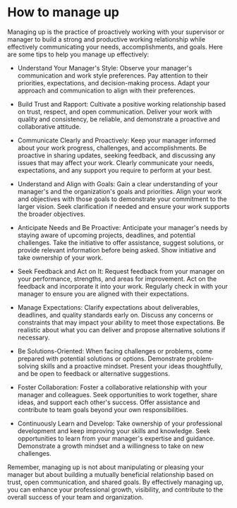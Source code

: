 # How to manage up

Managing up is the practice of proactively working with your supervisor or manager to build a strong and productive working relationship while effectively communicating your needs, accomplishments, and goals. Here are some tips to help you manage up effectively:

* Understand Your Manager's Style: Observe your manager's communication and work style preferences. Pay attention to their priorities, expectations, and decision-making process. Adapt your approach and communication to align with their preferences.

* Build Trust and Rapport: Cultivate a positive working relationship based on trust, respect, and open communication. Deliver your work with quality and consistency, be reliable, and demonstrate a proactive and collaborative attitude.

* Communicate Clearly and Proactively: Keep your manager informed about your work progress, challenges, and accomplishments. Be proactive in sharing updates, seeking feedback, and discussing any issues that may affect your work. Clearly communicate your needs, expectations, and any support you require to perform at your best.

* Understand and Align with Goals: Gain a clear understanding of your manager's and the organization's goals and priorities. Align your work and objectives with those goals to demonstrate your commitment to the larger vision. Seek clarification if needed and ensure your work supports the broader objectives.

* Anticipate Needs and Be Proactive: Anticipate your manager's needs by staying aware of upcoming projects, deadlines, and potential challenges. Take the initiative to offer assistance, suggest solutions, or provide relevant information before being asked. Show initiative and take ownership of your work.

* Seek Feedback and Act on It: Request feedback from your manager on your performance, strengths, and areas for improvement. Act on the feedback and incorporate it into your work. Regularly check in with your manager to ensure you are aligned with their expectations.

* Manage Expectations: Clarify expectations about deliverables, deadlines, and quality standards early on. Discuss any concerns or constraints that may impact your ability to meet those expectations. Be realistic about what you can deliver and propose alternative solutions if necessary.

* Be Solutions-Oriented: When facing challenges or problems, come prepared with potential solutions or options. Demonstrate problem-solving skills and a proactive mindset. Present your ideas thoughtfully, and be open to feedback or alternative suggestions.

* Foster Collaboration: Foster a collaborative relationship with your manager and colleagues. Seek opportunities to work together, share ideas, and support each other's success. Offer assistance and contribute to team goals beyond your own responsibilities.

* Continuously Learn and Develop: Take ownership of your professional development and keep improving your skills and knowledge. Seek opportunities to learn from your manager's expertise and guidance. Demonstrate a growth mindset and a willingness to take on new challenges.

Remember, managing up is not about manipulating or pleasing your manager but about building a mutually beneficial relationship based on trust, open communication, and shared goals. By effectively managing up, you can enhance your professional growth, visibility, and contribute to the overall success of your team and organization.